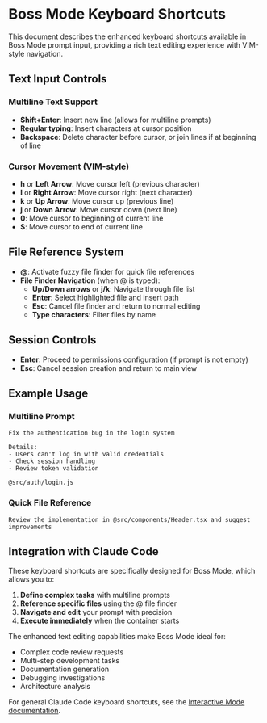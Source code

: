 # Boss Mode Keyboard Shortcuts

This document describes the enhanced keyboard shortcuts available in Boss Mode prompt input, providing a rich text editing experience with VIM-style navigation.

## Text Input Controls

### Multiline Text Support
- **Shift+Enter**: Insert new line (allows for multiline prompts)
- **Regular typing**: Insert characters at cursor position
- **Backspace**: Delete character before cursor, or join lines if at beginning of line

### Cursor Movement (VIM-style)
- **h** or **Left Arrow**: Move cursor left (previous character)
- **l** or **Right Arrow**: Move cursor right (next character)  
- **k** or **Up Arrow**: Move cursor up (previous line)
- **j** or **Down Arrow**: Move cursor down (next line)
- **0**: Move cursor to beginning of current line
- **$**: Move cursor to end of current line

## File Reference System
- **@**: Activate fuzzy file finder for quick file references
- **File Finder Navigation** (when @ is typed):
  - **Up/Down arrows** or **j/k**: Navigate through file list
  - **Enter**: Select highlighted file and insert path
  - **Esc**: Cancel file finder and return to normal editing
  - **Type characters**: Filter files by name

## Session Controls
- **Enter**: Proceed to permissions configuration (if prompt is not empty)
- **Esc**: Cancel session creation and return to main view

## Example Usage

### Multiline Prompt
```
Fix the authentication bug in the login system

Details:
- Users can't log in with valid credentials
- Check session handling
- Review token validation

@src/auth/login.js
```

### Quick File Reference
```
Review the implementation in @src/components/Header.tsx and suggest improvements
```

## Integration with Claude Code

These keyboard shortcuts are specifically designed for Boss Mode, which allows you to:

1. **Define complex tasks** with multiline prompts
2. **Reference specific files** using the @ file finder
3. **Navigate and edit** your prompt with precision
4. **Execute immediately** when the container starts

The enhanced text editing capabilities make Boss Mode ideal for:
- Complex code review requests
- Multi-step development tasks
- Documentation generation
- Debugging investigations
- Architecture analysis

For general Claude Code keyboard shortcuts, see the [Interactive Mode documentation](https://docs.anthropic.com/en/docs/claude-code/interactive-mode).